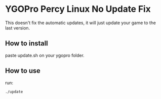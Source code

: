 # YGOPro Percy Linux No Update Fix

This doesn't fix the automatic updates, it will just update your game to the last version. 

## How to install
paste update.sh on your ygopro folder.

## How to use
run:
```
./update
```
